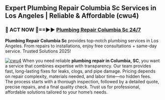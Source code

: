 ## Expert Plumbing Repair Columbia Sc Services in Los Angeles | Reliable & Affordable (cwu4)  

<h3>🚿 ACT NOW 🌟==►► <a href="https://tinyurl.com/2ne6vx2x" rel="nofollow">Plumbing Repair Columbia Sc 24/7</a></h3>

**Plumbing Repair Columbia Sc** provides top-notch plumbing services in Los Angeles. From repairs to installations, enjoy free consultations + same-day service. Trusted Solutions 2025!

[![cwu4](https://i.imgur.com/4PFF4AK.jpeg)](https://tinyurl.com/2ne6vx2x)
When you need reliable **plumbing repair in Columbia, SC**, you want a service that combines expertise with transparency. Our team provides fast, long-lasting fixes for leaks, clogs, and pipe damage. Pricing depends on repair complexity, materials needed, and labor time—no hidden fees. The process starts with a thorough inspection, followed by a detailed quote, precise repairs, and a final quality check. Trust us for professional, affordable solutions tailored to your home’s needs.